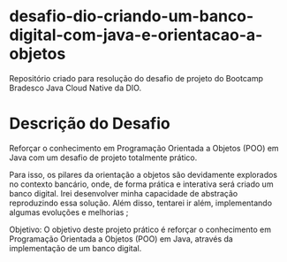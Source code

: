 # desafio-dio-criando-um-banco-digital-com-java-e-orientacao-a-objetos
Repositório criado para resolução do desafio de projeto do Bootcamp Bradesco Java Cloud Native da DIO. 

# Descrição do Desafio

Reforçar o conhecimento em Programação Orientada a Objetos (POO) em Java com um desafio de projeto totalmente prático.

Para isso, os pilares da orientação a objetos são devidamente explorados no contexto bancário, onde, de forma prática e interativa será criado um banco digital. Irei desenvolver minha capacidade de abstração reproduzindo essa solução. Além disso, tentarei ir além, implementando algumas evoluções e melhorias ;

Objetivo: O objetivo deste projeto prático é reforçar o conhecimento em Programação Orientada a Objetos (POO) em Java, através da implementação de um banco digital.

